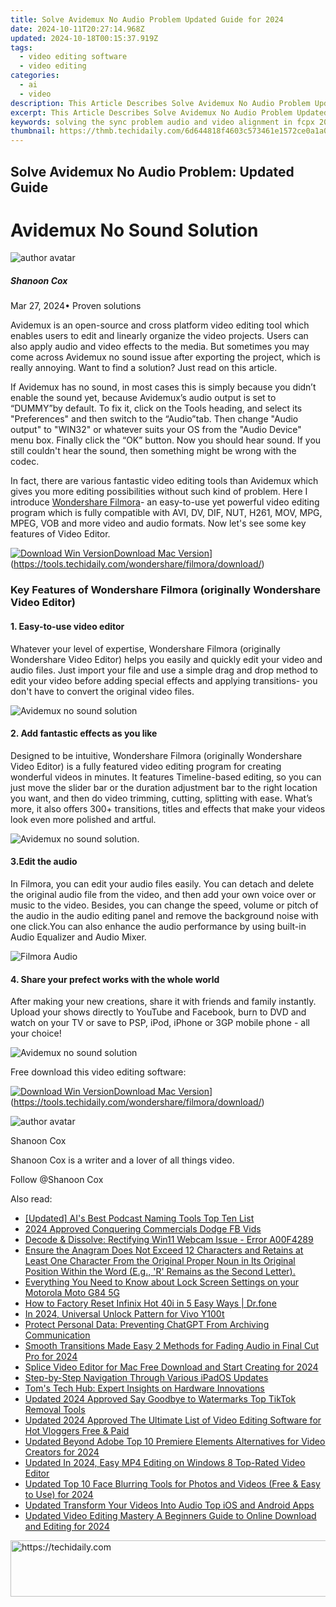 ```yaml
---
title: Solve Avidemux No Audio Problem Updated Guide for 2024
date: 2024-10-11T20:27:14.968Z
updated: 2024-10-18T00:15:37.919Z
tags: 
  - video editing software
  - video editing
categories: 
  - ai
  - video
description: This Article Describes Solve Avidemux No Audio Problem Updated Guide for 2024
excerpt: This Article Describes Solve Avidemux No Audio Problem Updated Guide for 2024
keywords: solving the sync problem audio and video alignment in fcpx 2024,solve avidemux no audio problem easy fixes,the ultimate guide to audio video syncing in final cut pro x 2024,solve avidemux no audio problem quick and easy fixes,fcp 2023 the ultimate guide to editing and mixing audio for video,solve avidemux no audio problem updated guide,troubleshoot avidemux audio problems step by step guide 2023
thumbnail: https://thmb.techidaily.com/6d644818f4603c573461e1572ce0a1a0270aa91bb3cb0a406132a63c5b84e5a5.jpg
---
```


## Solve Avidemux No Audio Problem: Updated Guide

# Avidemux No Sound Solution

![author avatar](https://images.wondershare.com/filmora/article-images/shannon-cox.jpg)

##### Shanoon Cox

 Mar 27, 2024• Proven solutions

Avidemux is an open-source and cross platform video editing tool which enables users to edit and linearly organize the video projects. Users can also apply audio and video effects to the media. But sometimes you may come across Avidemux no sound issue after exporting the project, which is really annoying. Want to find a solution? Just read on this article.

If Avidemux has no sound, in most cases this is simply because you didn’t enable the sound yet, because Avidemux’s audio output is set to “DUMMY”by default. To fix it, click on the Tools heading, and select its "Preferences" and then switch to the “Audio”tab. Then change "Audio output" to "WIN32" or whatever suits your OS from the "Audio Device" menu box. Finally click the “OK” button. Now you should hear sound. If you still couldn't hear the sound, then something might be wrong with the codec.

In fact, there are various fantastic video editing tools than Avidemux which gives you more editing possibilities without such kind of problem. Here I introduce [Wondershare Filmora](https://tools.techidaily.com/wondershare/filmora/download/)\- an easy-to-use yet powerful video editing program which is fully compatible with AVI, DV, DIF, NUT, H261, MOV, MPG, MPEG, VOB and more video and audio formats. Now let's see some key features of Video Editor.

[![Download Win Version](https://images.wondershare.com/filmora/guide/download-btn-win.jpg)](https://tools.techidaily.com/wondershare/filmora/download/)[Download Mac Version](https://images.wondershare.com/filmora/guide/download-btn-mac.jpg)](https://tools.techidaily.com/wondershare/filmora/download/)

### Key Features of Wondershare Filmora (originally Wondershare Video Editor)

#### 1. Easy-to-use video editor

Whatever your level of expertise, Wondershare Filmora (originally Wondershare Video Editor) helps you easily and quickly edit your video and audio files. Just import your file and use a simple drag and drop method to edit your video before adding special effects and applying transitions- you don't have to convert the original video files.

![Avidemux no sound solution](https://images.wondershare.com/images/multimedia/video-editor/video-editor-main-interface.jpg)

#### 2. Add fantastic effects as you like

Designed to be intuitive, Wondershare Filmora (originally Wondershare Video Editor) is a fully featured video editing program for creating wonderful videos in minutes. It features Timeline-based editing, so you can just move the slider bar or the duration adjustment bar to the right location you want, and then do video trimming, cutting, splitting with ease. What’s more, it also offers 300+ transitions, titles and effects that make your videos look even more polished and artful.

![Avidemux no sound solution](https://images.wondershare.com/images/multimedia/video-editor/video-editor-title-effect-intro.jpg).

#### 3.Edit the audio

In Filmora, you can edit your audio files easily. You can detach and delete the original audio file from the video, and then add your own voice over or music to the video. Besides, you can change the speed, volume or pitch of the audio in the audio editing panel and remove the background noise with one click.You can also enhance the audio performance by using built-in Audio Equalizer and Audio Mixer.

![Filmora Audio](https://images.wondershare.com/filmora/article-images/filmora-audio-mixer.jpg)

#### 4. Share your prefect works with the whole world

After making your new creations, share it with friends and family instantly. Upload your shows directly to YouTube and Facebook, burn to DVD and watch on your TV or save to PSP, iPod, iPhone or 3GP mobile phone - all your choice!

![Avidemux no sound solution](https://images.wondershare.com/filmora/article-images/export-output.jpg)

Free download this video editing software:

[![Download Win Version](https://images.wondershare.com/filmora/guide/download-btn-win.jpg)](https://tools.techidaily.com/wondershare/filmora/download/)[Download Mac Version](https://images.wondershare.com/filmora/guide/download-btn-mac.jpg)](https://tools.techidaily.com/wondershare/filmora/download/)

![author avatar](https://images.wondershare.com/filmora/article-images/shannon-cox.jpg)

Shanoon Cox

Shanoon Cox is a writer and a lover of all things video.

Follow @Shanoon Cox

<ins class="adsbygoogle"
      style="display:block"
      data-ad-client="ca-pub-7571918770474297"
      data-ad-slot="8358498916"
      data-ad-format="auto"
      data-full-width-responsive="true"></ins>

<span class="atpl-alsoreadstyle">Also read:</span>
<div><ul>
<li><a href="https://extra-resources.techidaily.com/updated-ais-best-podcast-naming-tools-top-ten-list/"><u>[Updated] AI's Best Podcast Naming Tools Top Ten List</u></a></li>
<li><a href="https://facebook-video-content.techidaily.com/2024-approved-conquering-commercials-dodge-fb-vids/"><u>2024 Approved Conquering Commercials Dodge FB Vids</u></a></li>
<li><a href="https://windows11.techidaily.com/decode-and-dissolve-rectifying-win11-webcam-issue-error-a00f4289/"><u>Decode & Dissolve: Rectifying Win11 Webcam Issue - Error A00F4289</u></a></li>
<li><a href="https://win-answers.techidaily.com/ensure-the-anagram-does-not-exceed-12-characters-and-retains-at-least-one-character-from-the-original-proper-noun-in-its-original-position-within-the-word-e563/"><u>Ensure the Anagram Does Not Exceed 12 Characters and Retains at Least One Character From the Original Proper Noun in Its Original Position Within the Word (E.g., 'R' Remains as the Second Letter).</u></a></li>
<li><a href="https://android-unlock.techidaily.com/everything-you-need-to-know-about-lock-screen-settings-on-your-motorola-moto-g84-5g-by-drfone-android/"><u>Everything You Need to Know about Lock Screen Settings on your Motorola Moto G84 5G</u></a></li>
<li><a href="https://techidaily.com/how-to-factory-reset-infinix-hot-40i-in-5-easy-ways-drfone-by-drfone-reset-android-reset-android/"><u>How to Factory Reset Infinix Hot 40i in 5 Easy Ways | Dr.fone</u></a></li>
<li><a href="https://unlock-android.techidaily.com/in-2024-universal-unlock-pattern-for-vivo-y100t-by-drfone-android/"><u>In 2024, Universal Unlock Pattern for Vivo Y100t</u></a></li>
<li><a href="https://tech-revival.techidaily.com/protect-personal-data-preventing-chatgpt-from-archiving-communication/"><u>Protect Personal Data: Preventing ChatGPT From Archiving Communication</u></a></li>
<li><a href="https://video-content-creator.techidaily.com/smooth-transitions-made-easy-2-methods-for-fading-audio-in-final-cut-pro-for-2024/"><u>Smooth Transitions Made Easy 2 Methods for Fading Audio in Final Cut Pro for 2024</u></a></li>
<li><a href="https://video-content-creator.techidaily.com/splice-video-editor-for-mac-free-download-and-start-creating-for-2024/"><u>Splice Video Editor for Mac Free Download and Start Creating for 2024</u></a></li>
<li><a href="https://techtrends.techidaily.com/step-by-step-navigation-through-various-ipados-updates/"><u>Step-by-Step Navigation Through Various iPadOS Updates</u></a></li>
<li><a href="https://hardware-updates.techidaily.com/toms-tech-hub-expert-insights-on-hardware-innovations/"><u>Tom's Tech Hub: Expert Insights on Hardware Innovations</u></a></li>
<li><a href="https://video-content-creator.techidaily.com/updated-2024-approved-say-goodbye-to-watermarks-top-tiktok-removal-tools/"><u>Updated 2024 Approved Say Goodbye to Watermarks Top TikTok Removal Tools</u></a></li>
<li><a href="https://video-content-creator.techidaily.com/updated-2024-approved-the-ultimate-list-of-video-editing-software-for-hot-vloggers-free-and-paid/"><u>Updated 2024 Approved The Ultimate List of Video Editing Software for Hot Vloggers Free & Paid</u></a></li>
<li><a href="https://video-content-creator.techidaily.com/updated-beyond-adobe-top-10-premiere-elements-alternatives-for-video-creators-for-2024/"><u>Updated Beyond Adobe Top 10 Premiere Elements Alternatives for Video Creators for 2024</u></a></li>
<li><a href="https://video-content-creator.techidaily.com/updated-in-2024-easy-mp4-editing-on-windows-8-top-rated-video-editor/"><u>Updated In 2024, Easy MP4 Editing on Windows 8 Top-Rated Video Editor</u></a></li>
<li><a href="https://video-content-creator.techidaily.com/updated-top-10-face-blurring-tools-for-photos-and-videos-free-and-easy-to-use-for-2024/"><u>Updated Top 10 Face Blurring Tools for Photos and Videos (Free & Easy to Use) for 2024</u></a></li>
<li><a href="https://video-content-creator.techidaily.com/updated-transform-your-videos-into-audio-top-ios-and-android-apps/"><u>Updated Transform Your Videos Into Audio Top iOS and Android Apps</u></a></li>
<li><a href="https://video-content-creator.techidaily.com/updated-video-editing-mastery-a-beginners-guide-to-online-download-and-editing-for-2024/"><u>Updated Video Editing Mastery A Beginners Guide to Online Download and Editing for 2024</u></a></li>
</ul></div>

<!-- affiliate ads begin -->
<a href="https://oneplusfr.sjv.io/c/5597632/1622438/14044" target="_top" id="1622438">
  <img src="//a.impactradius-go.com/display-ad/14044-1622438" border="0" alt="https://techidaily.com" width="728" height="90"/>
</a>
<img height="0" width="0" src="https://oneplusfr.sjv.io/i/5597632/1622438/14044" style="position:absolute;visibility:hidden;" border="0" />
<!-- affiliate ads end -->


